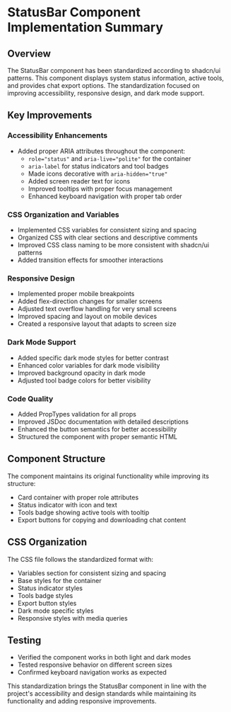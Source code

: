 # StatusBar Component Implementation Summary

## Overview
The StatusBar component has been standardized according to shadcn/ui patterns. This component displays system status information, active tools, and provides chat export options. The standardization focused on improving accessibility, responsive design, and dark mode support.

## Key Improvements

### Accessibility Enhancements
- Added proper ARIA attributes throughout the component:
  - `role="status"` and `aria-live="polite"` for the container
  - `aria-label` for status indicators and tool badges
  - Made icons decorative with `aria-hidden="true"`
  - Added screen reader text for icons
  - Improved tooltips with proper focus management
  - Enhanced keyboard navigation with proper tab order

### CSS Organization and Variables
- Implemented CSS variables for consistent sizing and spacing
- Organized CSS with clear sections and descriptive comments
- Improved CSS class naming to be more consistent with shadcn/ui patterns
- Added transition effects for smoother interactions

### Responsive Design
- Implemented proper mobile breakpoints
- Added flex-direction changes for smaller screens
- Adjusted text overflow handling for very small screens
- Improved spacing and layout on mobile devices
- Created a responsive layout that adapts to screen size

### Dark Mode Support
- Added specific dark mode styles for better contrast
- Enhanced color variables for dark mode visibility
- Improved background opacity in dark mode
- Adjusted tool badge colors for better visibility

### Code Quality
- Added PropTypes validation for all props
- Improved JSDoc documentation with detailed descriptions
- Enhanced the button semantics for better accessibility
- Structured the component with proper semantic HTML

## Component Structure
The component maintains its original functionality while improving its structure:
- Card container with proper role attributes
- Status indicator with icon and text
- Tools badge showing active tools with tooltip
- Export buttons for copying and downloading chat content

## CSS Organization
The CSS file follows the standardized format with:
- Variables section for consistent sizing and spacing
- Base styles for the container
- Status indicator styles
- Tools badge styles
- Export button styles
- Dark mode specific styles
- Responsive styles with media queries

## Testing
- Verified the component works in both light and dark modes
- Tested responsive behavior on different screen sizes
- Confirmed keyboard navigation works as expected

This standardization brings the StatusBar component in line with the project's accessibility and design standards while maintaining its functionality and adding responsive improvements.